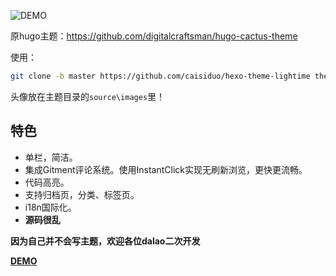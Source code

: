 ![DEMO](https://wx2.sinaimg.cn/large/005zWjpngy1frkckolc84j31z4140wim)

原hugo主题：https://github.com/digitalcraftsman/hugo-cactus-theme



使用：

```bash
git clone -b master https://github.com/caisiduo/hexo-theme-lightime themes/lightime
```

头像放在主题目录的`source\images`里！



## 特色

- 单栏，简洁。
- 集成Gitment评论系统。使用InstantClick实现无刷新浏览，更快更流畅。
- 代码高亮。
- 支持归档页，分类、标签页。
- i18n国际化。
- **源码很乱**



**因为自己并不会写主题，欢迎各位dalao二次开发**



**[DEMO](https://caisiduo.github.io)**
